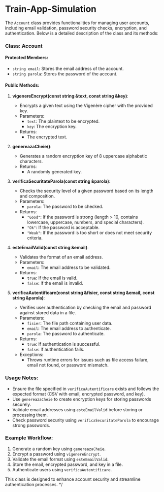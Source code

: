 # Train-App-Simulation
The `Account` class provides functionalities for managing user accounts, including email validation, password security checks, encryption, and authentication. Below is a detailed description of the class and its methods:

### Class: Account

#### Protected Members:
- `string email`: Stores the email address of the account.
- `string parola`: Stores the password of the account.

#### Public Methods:

1. **vigenereEncrypt(const string &text, const string &key)**:
    - Encrypts a given text using the Vigenère cipher with the provided key.
    - Parameters:
      - `text`: The plaintext to be encrypted.
      - `key`: The encryption key.
    - Returns:
      - The encrypted text.

2. **genereazaCheie()**:
    - Generates a random encryption key of 8 uppercase alphabetic characters.
    - Returns:
      - A randomly generated key.

3. **verificaSecuritateParola(const string &parola)**:
    - Checks the security level of a given password based on its length and composition.
    - Parameters:
      - `parola`: The password to be checked.
    - Returns:
      - `"Good"`: If the password is strong (length > 10, contains lowercase, uppercase, numbers, and special characters).
      - `"Ok"`: If the password is acceptable.
      - `"Weak"`: If the password is too short or does not meet security criteria.

4. **esteEmailValid(const string &email)**:
    - Validates the format of an email address.
    - Parameters:
      - `email`: The email address to be validated.
    - Returns:
      - `true`: If the email is valid.
      - `false`: If the email is invalid.

5. **verificaAutentificare(const string &fisier, const string &email, const string &parola)**:
    - Verifies user authentication by checking the email and password against stored data in a file.
    - Parameters:
      - `fisier`: The file path containing user data.
      - `email`: The email address to authenticate.
      - `parola`: The password to authenticate.
    - Returns:
      - `true`: If authentication is successful.
      - `false`: If authentication fails.
    - Exceptions:
      - Throws runtime errors for issues such as file access failure, email not found, or password mismatch.

### Usage Notes:
- Ensure the file specified in `verificaAutentificare` exists and follows the expected format (CSV with email, encrypted password, and key).
- Use `genereazaCheie` to create encryption keys for storing passwords securely.
- Validate email addresses using `esteEmailValid` before storing or processing them.
- Check password security using `verificaSecuritateParola` to encourage strong passwords.

### Example Workflow:
1. Generate a random key using `genereazaCheie`.
2. Encrypt a password using `vigenereEncrypt`.
3. Validate the email format using `esteEmailValid`.
4. Store the email, encrypted password, and key in a file.
5. Authenticate users using `verificaAutentificare`.

This class is designed to enhance account security and streamline authentication processes.
*/
